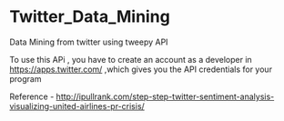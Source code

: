 # Twitter_Data_Mining
Data Mining from twitter using tweepy API

To use this APi , you have to create an account as a developer in https://apps.twitter.com/ ,which gives you the API credentials for your 
program

Reference - http://ipullrank.com/step-step-twitter-sentiment-analysis-visualizing-united-airlines-pr-crisis/
